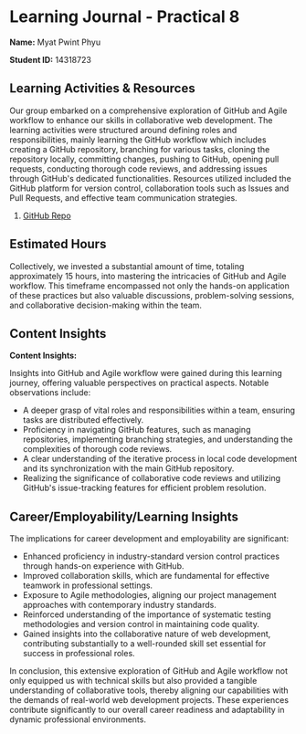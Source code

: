 # Learning Journal - Practical 8

**Name:** Myat Pwint Phyu

**Student ID:** 14318723

## Learning Activities & Resources

Our group embarked on a comprehensive exploration of GitHub and Agile workflow to enhance our skills in collaborative web development. The learning activities were structured around defining roles and responsibilities, mainly learning the GitHub workflow which includes creating a GitHub repository, branching for various tasks, cloning the repository locally, committing changes, pushing to GitHub, opening pull requests, conducting thorough code reviews, and addressing issues through GitHub's dedicated functionalities. Resources utilized included the GitHub platform for version control, collaboration tools such as Issues and Pull Requests, and effective team communication strategies.

1. [GitHub Repo](https://github.com/ShweMoeThantAurum/ContentManagementSystemGroupAssignmentTeam6)

## Estimated Hours

Collectively, we invested a substantial amount of time, totaling approximately 15 hours, into mastering the intricacies of GitHub and Agile workflow. This timeframe encompassed not only the hands-on application of these practices but also valuable discussions, problem-solving sessions, and collaborative decision-making within the team.

## Content Insights

**Content Insights:**

Insights into GitHub and Agile workflow were gained during this learning journey, offering valuable perspectives on practical aspects. Notable observations include:

- A deeper grasp of vital roles and responsibilities within a team, ensuring tasks are distributed effectively.
- Proficiency in navigating GitHub features, such as managing repositories, implementing branching strategies, and understanding the complexities of thorough code reviews.
- A clear understanding of the iterative process in local code development and its synchronization with the main GitHub repository.
- Realizing the significance of collaborative code reviews and utilizing GitHub's issue-tracking features for efficient problem resolution.

## Career/Employability/Learning Insights

The implications for career development and employability are significant:

- Enhanced proficiency in industry-standard version control practices through hands-on experience with GitHub.
- Improved collaboration skills, which are fundamental for effective teamwork in professional settings.
- Exposure to Agile methodologies, aligning our project management approaches with contemporary industry standards.
- Reinforced understanding of the importance of systematic testing methodologies and version control in maintaining code quality.
- Gained insights into the collaborative nature of web development, contributing substantially to a well-rounded skill set essential for success in professional roles.

In conclusion, this extensive exploration of GitHub and Agile workflow not only equipped us with technical skills but also provided a tangible understanding of collaborative tools, thereby aligning our capabilities with the demands of real-world web development projects. These experiences contribute significantly to our overall career readiness and adaptability in dynamic professional environments.

